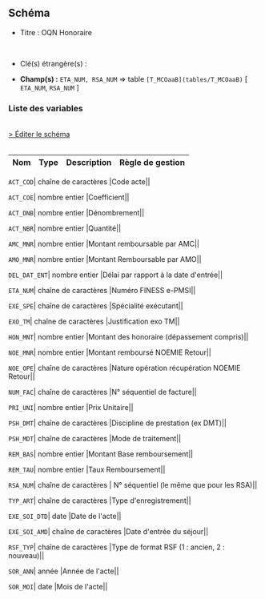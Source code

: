 ## Schéma


- Titre : OQN Honoraire
<br />



- Clé(s) étrangère(s) : <br />

- **Champ(s) :** `ETA_NUM, RSA_NUM`
  => table `[T_MCOaaB](tables/T_MCOaaB)` [ `ETA_NUM`, `RSA_NUM` ]<br />

 
### Liste des variables
<br />
<div>
    <a href="https://gitlab.com/healthdatahub/applications-du-hdh/schema-snds/-/tree/master/schemas/PMSI MCO/T_MCOaaFC.json"
       target="_blank" rel="noopener noreferrer">> Éditer le schéma</a>
</div>
<br />

Nom | Type | Description | Règle de gestion
-|-|-|-



`ACT_COD`| chaîne de caractères |Code acte||

`ACT_COE`| nombre entier |Coefficient||

`ACT_DNB`| nombre entier |Dénombrement||

`ACT_NBR`| nombre entier |Quantité||

`AMC_MNR`| nombre entier |Montant remboursable par AMC||

`AMO_MNR`| nombre entier |Montant Remboursable par AMO||

`DEL_DAT_ENT`| nombre entier |Délai par rapport à la date d'entrée||

`ETA_NUM`| chaîne de caractères |Numéro FINESS e-PMSI||

`EXE_SPE`| chaîne de caractères |Spécialité exécutant||

`EXO_TM`| chaîne de caractères |Justification exo TM||

`HON_MNT`| nombre entier |Montant des honoraire (dépassement compris)||

`NOE_MNR`| nombre entier |Montant remboursé NOEMIE Retour||

`NOE_OPE`| chaîne de caractères |Nature opération récupération NOEMIE Retour||

`NUM_FAC`| chaîne de caractères |N° séquentiel de facture||

`PRI_UNI`| nombre entier |Prix Unitaire||

`PSH_DMT`| chaîne de caractères |Discipline de prestation (ex DMT)||

`PSH_MDT`| chaîne de caractères |Mode de traitement||

`REM_BAS`| nombre entier |Montant Base remboursement||

`REM_TAU`| nombre entier |Taux Remboursement||

`RSA_NUM`| chaîne de caractères | N° séquentiel (le même que pour les RSA)||

`TYP_ART`| chaîne de caractères |Type d'enregistrement||

`EXE_SOI_DTD`| date |Date de l'acte||

`EXE_SOI_AMD`| chaîne de caractères |Date d'entrée du séjour||

`RSF_TYP`| chaîne de caractères |Type de format RSF (1 : ancien, 2 : nouveau)||

`SOR_ANN`| année |Année de l'acte||

`SOR_MOI`| date |Mois de l'acte||
